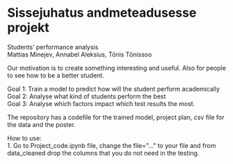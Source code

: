 # Sissejuhatus andmeteadusesse projekt
           
Students’ performance analysis     
Mattias Minejev, Annabel Aleksius, Tõnis Tõnissoo     
      
Our motivation is to create something interesting and useful. Also for people to see how to be a better student.     
        
Goal 1: Train a model to predict how will the student perform academically    
Goal 2: Analyse what kind of students perform the best    
Goal 3: Analyse which factors impact which test results the most.    


The repository has a codefile for the trained model, project plan, csv file for the data and the poster.
    
How to use:     
    1. Go to Project_code.ipynb file, change the file="..." to your file and from data_cleaned drop the columns that you do not need in the testing. 

